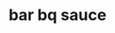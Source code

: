 ---
servings: 8 servings (2 cups)
notes:
nutritionFacts: |-
  Serving: 2 tablespoons
  * Calories: 114kcal
  * Carbohydrates: 27g
  * Sodium: 571mg
  * Potassium: 226mg
  * Sugar: 24g
  * Vitamin A: 310IU
  * Vitamin C: 2.7mg
  * Calcium: 18mg
  * Iron: 0.4mg
directions: |-
  * Whisk together all ingredients in a medium saucepan situated over medium heat
  * Allow to come to a bubble and then reduce the heat to low
  * Allow to simmer until thickened, about 10 minutes.
  * Serve immediately or allow to cool slightly and store in an airtight container in the refrigerator for up to a week
ingredients: |-
  * 2 cups ketchup
  * 1/2 cup apple cider vinegar
  * 1/4 cup packed brown sugar
  * 2 tablespoons honey
  * 1 tablespoon worcestershire sauce or coconut aminos
  * 1 tablespoon lemon juice
  * 1 teaspoon stone house seasoning
  * 1/4 teaspoon hot sauce optional
rating: 4
ease: easy
category: condiment
subcategory: ['sauce']
href: 'https://addapinch.com/homemade-bbq-sauce-recipe/'
totalTime: 15 mins
cookTime: 10 mins
prepTime: 5 mins
title: bar bq sauce
path: /bar-bq-sauce
---
